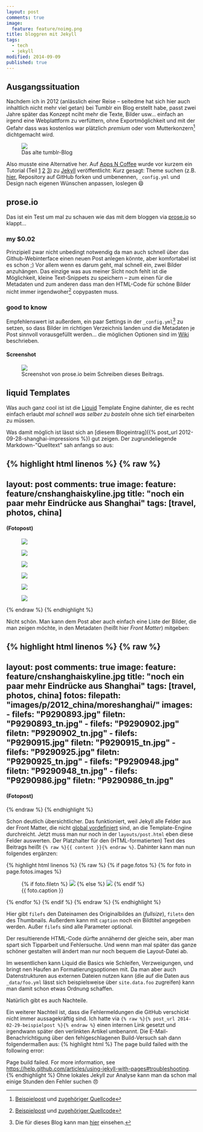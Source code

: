 ```yaml
---
layout: post
comments: true
image: 
  feature: feature/noimg.png
title: bloggren mit Jekyll
tags: 
  - tech
  - jekyll
modified: 2014-09-09
published: true
---
```


## Ausgangssituation
Nachdem ich in 2012 (anlässlich einer Reise – seitedme hat sich hier auch inhaltlich nicht mehr viel getan) bei Tumblr ein Blog erstellt habe, passt zwei Jahre später das Konzept nciht mehr die Texte, Bilder usw... einfach an irgend eine Webplattform zu verfüttern, ohne Exportmöglichkeit und mit der Gefahr dass was kostenlos war plätzlich *premium* oder vom Mutterkonzern[^1] dichtgemacht wird.

<figure>
	<a href="{{ site.url }}/images/holycrepeold.png"><img src="{{ site.url }}/images/holycrepeold.png"></a>
	<figcaption>Das alte tumblr-Blog</figcaption>
</figure>

Also musste eine Alternative her. Auf [Apps N Coffee](http://www.appsncoffee.de/) wurde vor kurzem ein Tutorial (Teil [1](http://www.appsncoffee.de/2014/07/01/Tutorial-Teil1-Jekyll-GitHubPages/) [2](http://www.appsncoffee.de/2014/07/09/Tutorial-Teil2-Jekyll-GitHubPages/) [3](http://www.appsncoffee.de/2014/07/15/Tutorial-Teil3-Jekyll-GitHubPages/)) zu [Jekyll](http://jekyllrb.com/) veröffentlicht: Kurz gesagt: Theme suchen (z.B. [hier](http://jekyllthemes.org/), Repository auf GitHub forken und umbenennen, `_config.yml` und Design nach eigenen Wünschen anpassen, loslegen :smile:



## prose.io
Das ist ein Test um mal zu schauen wie das mit dem bloggen via [prose.io](http://prose.io/) so klappt...

### my $0.02
Prinzipiell zwar nicht unbedingt notwendig da man auch schnell über das Github-Webinterface einen neuen Post anlegen könnte, aber komfortabel ist es schon ;) Vor allem wenn es darum geht, mal schnell ein, zwei Bilder anzuhängen. Das einzige was aus meiner Sicht noch fehlt ist die Möglichkeit, kleine Text-Snippets zu speichern – zum einen für die Metadaten und zum anderen dass man den HTML-Code für schöne Bilder nicht immer irgendwoher[^1] copypasten muss.

### good to know
Empfehlenswert ist außerdem, ein paar Settings in der `_config.yml`[^2] zu setzen, so dass Bilder im richtigen Verzeichnis landen und die Metadaten je Post sinnvoll vorausgefüllt werden... die möglichen Optionen sind im [Wiki](https://github.com/prose/prose/wiki/Prose-Configuration) beschrieben.

#### Screenshot

<figure>
	<a href="{{ site.url }}/images/screen-prose.png"><img src="{{ site.url }}/images/screen-prose.png"></a>
	<figcaption>Screenshot von prose.io beim Schreiben dieses Beitrags.</figcaption>
</figure>


## liquid Templates
Was auch ganz cool ist ist die [Liquid](http://wiki.shopify.com/Liquid) Template Engine dahinter, die es recht einfach erlaubt *mal schnell was selber zu basteln* ohne sich tief einarbeiten zu müssen. 

Was damit möglich ist lässt sich an [diesem Blogeintrag]({% post_url 2012-09-28-shanghai-impressions %}) gut zeigen. Der zugrundeliegende Markdown-"Quelltext" sah anfangs so aus:

{% highlight html linenos %}
{% raw %}
---
layout: post
comments: true
image: 
  feature: feature/cnshanghaiskyline.jpg
title: "noch ein paar mehr Eindrücke aus Shanghai"
tags: [travel, photos, china]
---

#### (Fotopost)

<figure>
	<a href="{{ site.url }}/images/p/2012_china/moreshanghai/P9290893.jpg"><img src="{{ site.url }}/images/p/2012_china/moreshanghai/P9290893_tn.jpg"></a>
	<figcaption></figcaption>
</figure>
<figure>
	<a href="{{ site.url }}/images/p/2012_china/moreshanghai/P9290902.jpg"><img src="{{ site.url }}/images/p/2012_china/moreshanghai/P9290902_tn.jpg"></a>
	<figcaption></figcaption>
</figure>
<figure>
	<a href="{{ site.url }}/images/p/2012_china/moreshanghai/P9290915.jpg"><img src="{{ site.url }}/images/p/2012_china/moreshanghai/P9290915_tn.jpg"></a>
	<figcaption></figcaption>
</figure>
<figure>
	<a href="{{ site.url }}/images/p/2012_china/moreshanghai/P9290925.jpg"><img src="{{ site.url }}/images/p/2012_china/moreshanghai/P9290925_tn.jpg"></a>
	<figcaption></figcaption>
</figure>
<figure>
	<a href="{{ site.url }}/images/p/2012_china/moreshanghai/P9290948.jpg"><img src="{{ site.url }}/images/p/2012_china/moreshanghai/P9290948_tn.jpg"></a>
	<figcaption></figcaption>
</figure>
<figure>
	<a href="{{ site.url }}/images/p/2012_china/moreshanghai/P9290986.jpg"><img src="{{ site.url }}/images/p/2012_china/moreshanghai/P9290986_tn.jpg"></a>
	<figcaption></figcaption>
</figure>
{% endraw %}
{% endhighlight %}

Nicht schön. Man kann dem Post aber auch einfach eine Liste der Bilder, die man zeigen möchte, in den Metadaten (heißt hier *Front Matter*) mitgeben:

{% highlight html linenos %}
{% raw %}
---
layout: post
comments: true
image: 
  feature: feature/cnshanghaiskyline.jpg
title: "noch ein paar mehr Eindrücke aus Shanghai"
tags: [travel, photos, china]
fotos:
  filepath: "images/p/2012_china/moreshanghai/"
  images:
    - filefs: "P9290893.jpg"
      filetn: "P9290893_tn.jpg"
    - filefs: "P9290902.jpg"
      filetn: "P9290902_tn.jpg"
    - filefs: "P9290915.jpg"
      filetn: "P9290915_tn.jpg"
    - filefs: "P9290925.jpg"
      filetn: "P9290925_tn.jpg"
    - filefs: "P9290948.jpg"
      filetn: "P9290948_tn.jpg"
    - filefs: "P9290986.jpg"
      filetn: "P9290986_tn.jpg"
---

#### (Fotopost)
{% endraw %}
{% endhighlight %}

Schon deutlich übersichtlicher. Das funktioniert, weil Jekyll alle Felder aus der Front Matter, die nicht [global vordefiniert](http://jekyllrb.com/docs/frontmatter/#predefined-global-variables) sind, an die Template-Engine durchreicht. Jetzt muss man nur noch in der `layouts/post.html` eben diese Felder auswerten. Der Platzhalter für den (HTML-formatierten) Text des Beitrags heißt `{% raw %}{{ content }}{% endraw %}`. Dahinter kann man nun folgendes ergänzen:

{% highlight html linenos %}
{% raw %}
{% if page.fotos %}
{% for foto in page.fotos.images %}
<figure>
  {% if foto.filetn %}
    <a href="{{ site.url }}/{{ page.fotos.filepath }}{{ foto.filefs }}"><img src="{{ site.url }}/{{ page.fotos.filepath }}{{ foto.filetn }}"></a>
  {% else %}
    <a href="{{ site.url }}/{{ page.fotos.filepath }}{{ foto.filefs }}"><img src="{{ site.url }}/{{ page.fotos.filepath }}{{ foto.filefs }}"></a>
{% endif %}
<figcaption>{{ foto.caption }}</figcaption>
</figure>
{% endfor %}
{% endif %} 
{% endraw %}
{% endhighlight %}

Hier gibt `filefs` den Dateinamen des Originalbildes an (*fullsize*), `filetn` den des Thumbnails. Außerdem kann mit `caption` noch ein Bildtitel angegeben werden. Außer `filefs` sind alle Parameter optional.

Der resultierende HTML-Code dürfte annähernd der gleiche sein, aber man spart sich Tipparbeit und Fehlersuche. Und wenn man mal später das ganze schöner gestalten will ändert man nur noch bequem die Layout-Datei ab.

Im wesentlichen kann Liquid die Basics wie Schleifen, Verzweigungen, und bringt nen Haufen an Formatierungsoptionen mit. Da man aber auch Datenstrukturen aus externen Dateien nutzen kann (die auf die Daten aus `_data/foo.yml` lässt sich beispielsweise über `site.data.foo` zugreifen) kann man damit schon etwas Ordnung schaffen.


Natürlich gibt es auch Nachteile.

Ein weiterer Nachteil ist, dass die Fehlermeldungen die GitHub verschickt nicht immer aussagekräftig sind. Ich hatte via `{% raw %}{% post_url 2014-02-29-beispielpost %}{% endraw %}` einen internen Link gesetzt und irgendwann später den verlinkten Artikel umbenannt. Die E-Mail-Benachrichtigung über den fehlgeschlagenen Build-Versuch sah dann folgendermaßen aus:
{% highlight html %}
The page build failed with the following error:

Page build failed. For more information, see https://help.github.com/articles/using-jekyll-with-pages#troubleshooting.
{% endhighlight %}
Ohne lokales Jekyll zur Analyse kann man da schon mal einige Stunden den Fehler suchen :angry:

[^1]: [Beispielpost](http://mmistakes.github.io/minimal-mistakes/sample-post-images/) und [zugehöriger Quellcode](https://raw.githubusercontent.com/mmistakes/minimal-mistakes/master/_posts/2013-05-22-sample-post-images.md)
[^2]: Die für dieses Blog kann man [hier](https://github.com/carstenboehm/carstenboehm.github.io/blob/master/_config.yml) einsehen.

[^1]: Tumblr gehört seit Mitte 2013 zu Yahoo.
